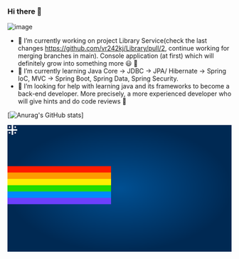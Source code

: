 ### Hi there 👋
![image](https://www.codewars.com/users/Vitaliy%20Replyuk/badges/micro)
- 🔭 I’m currently working on project Library Service(check the last changes https://github.com/vr242kj/Library/pull/2, continue working for merging branches in main). Console application (at first) which will definitely grow into something more :smiley: :rocket:
- 🌱 I’m currently learning Java Core -> JDBC -> JPA/ Hibernate -> Spring IoC, MVC -> Spring Boot, Spring Data, Spring Security.
- 🤔 I’m looking for help with learning java and its frameworks to become a back-end developer. More precisely, a more experienced developer who will give hints and do code reviews :pray:

[![Anurag's GitHub stats](https://github-readme-stats.vercel.app/api?username=vr242kj&show_icons=true&theme=gruvbox)]

![nyancat](https://raw.githubusercontent.com/Gowee/nyancat-svg/main/nyancat.svg)
